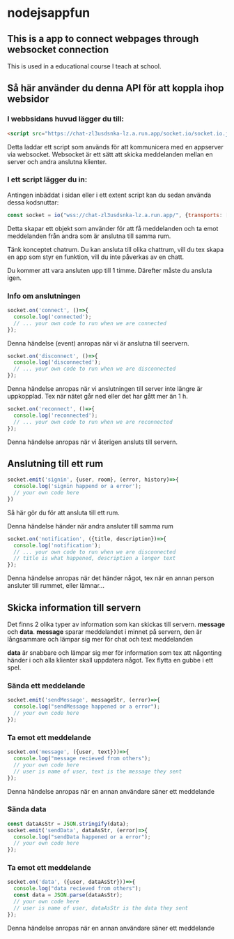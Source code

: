 # nodejsappfun

## This is a app to connect webpages through websocket connection

This is used in a educational course I teach at school.


## Så här använder du denna API för att koppla ihop websidor

### I webbsidans huvud lägger du till:
```html
<script src="https://chat-zl3usdsnka-lz.a.run.app/socket.io/socket.io.js"></script>

```
Detta laddar ett script som används för att kommunicera med en appserver via websocket. Websocket är ett sätt att skicka meddelanden mellan en server och andra anslutna klienter.

### I ett script lägger du in:
Antingen inbäddat i sidan eller i ett extent script kan du sedan använda dessa kodsnuttar:
```javascript
const socket = io("wss://chat-zl3usdsnka-lz.a.run.app/", {transports: ['websocket']});
```
Detta skapar ett objekt som använder för att få meddelanden och ta emot meddelanden från andra som är anslutna till samma rum.

Tänk konceptet chatrum. Du kan ansluta till olika chattrum, vill du tex skapa en app som styr en funktion, vill du inte påverkas av en chatt.

Du kommer att vara ansluten upp till 1 timme. Därefter måste du ansluta igen.

### Info om anslutningen
```javascript
socket.on('connect', ()=>{
  console.log('connected');
  // ... your own code to run when we are connected
});
```
Denna händelse (event) anropas när vi är anslutna till seervern.


```javascript
socket.on('disconnect', ()=>{
  console.log('disconnected');
  // ... your own code to run when we are disconnected
});
```
Denna händelse anropas när vi anslutningen till server inte längre är uppkopplad. Tex när nätet går ned eller det har gått mer än 1 h.


```javascript
socket.on('reconnect', ()=>{
  console.log('reconnected');
  // ... your own code to run when we are reconnected
});
```
Denna händelse anropas när vi återigen ansluts till servern.


## Anslutning till ett rum
```javascript
socket.emit('signin', {user, room}, (error, history)=>{
  console.log('signin happend or a error');
  // your own code here
})
```
Så här gör du för att ansluta till ett rum.


Denna händelse händer när andra ansluter till samma rum
```javascript
socket.on('notification', ({title, description})=>{
  console.log('notification');
  // ... your own code to run when we are disconnected
  // title is what happened, description a longer text
});
```
Denna händelse anropas när det händer något, tex när en annan person ansluter till rummet, eller lämnar...


## Skicka information till servern
Det finns 2 olika typer av information som kan skickas till servern.
**message** och **data**.
**message** sparar meddelandet i minnet på servern, den är långsammare och lämpar sig mer för chat och text meddelanden

**data** är snabbare och lämpar sig mer för information som tex att någonting händer i och alla klienter skall uppdatera något. Tex flytta en gubbe i ett spel.



### Sända ett meddelande
```javascript
socket.emit('sendMessage', messageStr, (error)=>{
  console.log("sendMessage happened or a error");
  // your own code here
});
```

### Ta emot ett meddelande
```javascript
socket.on('message', ({user, text}))=>{
  console.log("message recieved from others");
  // your own code here
  // user is name of user, text is the message they sent
});
```
Denna händelse anropas när en annan användare säner ett meddelande


### Sända data
```javascript
const dataAsStr = JSON.stringify(data);
socket.emit('sendData', dataAsStr, (error)=>{
  console.log("sendData happened or a error");
  // your own code here
});
```

### Ta emot ett meddelande
```javascript
socket.on('data', ({user, dataAsStr}))=>{
  console.log("data recieved from others");
  const data = JSON.parse(dataAsStr);
  // your own code here
  // user is name of user, dataAsStr is the data they sent
});
```
Denna händelse anropas när en annan användare säner ett meddelande
